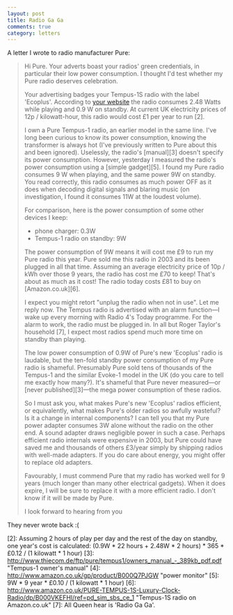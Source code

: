 ```yaml
---
layout: post
title: Radio Ga Ga
comments: true
category: letters
---
```


A letter I wrote to radio manufacturer Pure:

> Hi Pure. Your adverts boast your radios' green credentials, in particular their low power consumption. I thought I'd test whether my Pure radio deserves celebration.
> 
> Your advertising badges your Tempus-1S radio with the label 'Ecoplus'. According to [your website][1] the radio consumes 2.48 Watts while playing and 0.9 W on standby. At current UK electricity prices of 12p / kilowatt-hour, this radio would cost £1 per year to run [2].
> 
> I own a Pure Tempus-1 radio, an earlier model in the same line. I've long been curious to know its power consumption, knowing the transformer is always hot (I've previously written to Pure about this and been ignored). Uselessly, the radio's [manual][3] doesn't specify its power consumption. However, yesterday I measured the radio's power consumption using a [simple gadget][5]. I found my Pure radio consumes 9 W when playing, and the same power 9W on standby. You read correctly, this radio consumes as much power OFF as it does when decoding digital signals and blaring music (on investigation, I found it consumes 11W at the loudest volume).  
> 
> For comparison, here is the power consumption of some other devices I keep:
>
> * phone charger: 0.3W
> * Tempus-1 radio on standby: 9W
> 
> The power consumption of 9W means it will cost me £9 to run my Pure radio this year. Pure sold me this radio in 2003 and its been plugged in all that time.  Assuming an average electricity price of 10p / kWh over those 9 years, the radio has cost me £70 to keep! That's about as much as it cost! The radio today costs £81 to buy on [Amazon.co.uk][6].
> 
> I expect you might retort "unplug the radio when not in use". Let me reply now. The Tempus radio is advertised with an alarm function—I wake up every morning with Radio 4's Today programme. For the alarm to work, the radio must be plugged in. In all but Roger Taylor's household [7], I expect most radios spend much more time on standby than playing.
> 
> The low power consumption of 0.9W of Pure's new 'Ecoplus' radio is laudable, but the ten-fold standby power consumption of my Pure radio is shameful.  Presumably Pure sold tens of thousands of the Tempus-1 and the similar Evoke-1 model in the UK (do you care to tell me exactly how many?). It's shameful that Pure never measured—or [never published][3]—the mega power consumption of these radios.
> 
> So I must ask you, what makes Pure's new 'Ecoplus' radios efficient, or equivalently, what makes Pure's older radios so awfully wasteful? Is it a change in internal components? I can tell you that my Pure power adapter consumes 3W alone without the radio on the other end. A sound adapter draws negligible power in such a case. Perhaps efficient radio internals were expensive in 2003, but Pure could have saved me and thousands of others £3/year simply by shipping radios with well-made adapters. If you do care about energy, you might offer to replace old adapters. 
> 
> Favourably, I must commend Pure that my radio has worked well for 9 years (much longer than many other electrical gadgets). When it does expire, I will be sure to replace it with a more efficient radio. I don't know if it will be made by Pure.
> 
> I look forward to hearing from you

They never wrote back :(

[1]: http://www.pure.com/products/product.asp?Product=VL-60893&PageType=Specification&Category= "Tempus-1S specifications"
[2]: Assuming 2 hours of play per day and the rest of the day on standby, one year's cost is calculated: (0.9W * 22 hours + 2.48W * 2 hours) * 365 * £0.12 / (1 kilowatt * 1 hour)
[3]: http://www.thiecom.de/ftp/pure/tempus1/owners_manual_-_389kb_pdf.pdf "Tempus-1 owner's manual"
[4]: http://www.amazon.co.uk/gp/product/B000Q7PJGW "power monitor"
[5]: 9W * 9 year * £0.10 / (1 kilowatt * 1 hour)
[6]: http://www.amazon.co.uk/PURE-TEMPUS-1S-Luxury-Clock-Radio/dp/B000VKEFHI/ref=pd_sim_sbs_ce_1 "Tempus-1S radio on Amazon.co.uk"
[7]: All Queen hear is 'Radio Ga Ga'.
